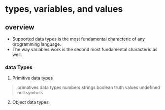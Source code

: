 # types, variables, and values

## overview

- Supported data types is the most fundamental characteric of any programming language.
- The way variables work is the second most fundamental characteric as well.

### data Types

1. Primitive data types

> primatives data types
> numbers
> strings
> boolean truth values
> undefined
> null
> symbols

2. Object data types
